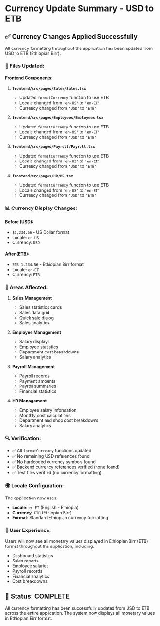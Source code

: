 # Currency Update Summary - USD to ETB

## ✅ **Currency Changes Applied Successfully**

All currency formatting throughout the application has been updated from USD to ETB (Ethiopian Birr).

### 🔄 **Files Updated:**

#### Frontend Components:
1. **`frontend/src/pages/Sales/Sales.tsx`**
   - Updated `formatCurrency` function to use ETB
   - Locale changed from `'en-US'` to `'en-ET'`
   - Currency changed from `'USD'` to `'ETB'`

2. **`frontend/src/pages/Employees/Employees.tsx`**
   - Updated `formatCurrency` function to use ETB
   - Locale changed from `'en-US'` to `'en-ET'`
   - Currency changed from `'USD'` to `'ETB'`

3. **`frontend/src/pages/Payroll/Payroll.tsx`**
   - Updated `formatCurrency` function to use ETB
   - Locale changed from `'en-US'` to `'en-ET'`
   - Currency changed from `'USD'` to `'ETB'`

4. **`frontend/src/pages/HR/HR.tsx`**
   - Updated `formatCurrency` function to use ETB
   - Locale changed from `'en-US'` to `'en-ET'`
   - Currency changed from `'USD'` to `'ETB'`

### 📊 **Currency Display Changes:**

#### Before (USD):
- `$1,234.56` - US Dollar format
- Locale: `en-US`
- Currency: `USD`

#### After (ETB):
- `ETB 1,234.56` - Ethiopian Birr format
- Locale: `en-ET`
- Currency: `ETB`

### 🎯 **Areas Affected:**

1. **Sales Management**
   - Sales statistics cards
   - Sales data grid
   - Quick sale dialog
   - Sales analytics

2. **Employee Management**
   - Salary displays
   - Employee statistics
   - Department cost breakdowns
   - Salary analytics

3. **Payroll Management**
   - Payroll records
   - Payment amounts
   - Payroll summaries
   - Financial statistics

4. **HR Management**
   - Employee salary information
   - Monthly cost calculations
   - Department and shop cost breakdowns
   - Salary analytics

### 🔍 **Verification:**

- ✅ All `formatCurrency` functions updated
- ✅ No remaining USD references found
- ✅ No hardcoded currency symbols found
- ✅ Backend currency references verified (none found)
- ✅ Test files verified (no currency formatting)

### 🌍 **Locale Configuration:**

The application now uses:
- **Locale**: `en-ET` (English - Ethiopia)
- **Currency**: `ETB` (Ethiopian Birr)
- **Format**: Standard Ethiopian currency formatting

### 📱 **User Experience:**

Users will now see all monetary values displayed in Ethiopian Birr (ETB) format throughout the application, including:
- Dashboard statistics
- Sales reports
- Employee salaries
- Payroll records
- Financial analytics
- Cost breakdowns

## 🎉 **Status: COMPLETE**

All currency formatting has been successfully updated from USD to ETB across the entire application. The system now displays all monetary values in Ethiopian Birr format.
